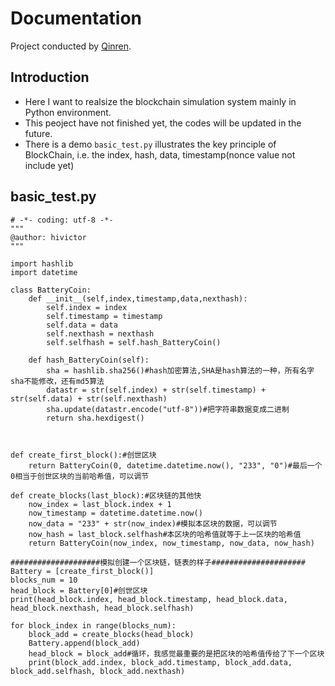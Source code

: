 # Documentation

Project conducted by [Qinren](http://www.qinren.tech/xin.html).

## Introduction

* Here I want to realsize the blockchain simulation system mainly in Python environment.
* This peoject have not finished yet, the codes will be updated in the future.
* There is a demo `basic_test.py` illustrates the key principle of BlockChain, i.e. the index, hash, data, timestamp(nonce value not include yet)


## basic_test.py

    # -*- coding: utf-8 -*-
	"""
	@author: hivictor
	"""
 
	import hashlib
	import datetime

	class BatteryCoin:    
		def __init__(self,index,timestamp,data,nexthash):
			self.index = index
			self.timestamp = timestamp
			self.data = data
			self.nexthash = nexthash
			self.selfhash = self.hash_BatteryCoin()
			
		def hash_BatteryCoin(self):
			sha = hashlib.sha256()#hash加密算法,SHA是hash算法的一种，所有名字sha不能修改，还有md5算法
			datastr = str(self.index) + str(self.timestamp) + str(self.data) + str(self.nexthash)
			sha.update(datastr.encode("utf-8"))#把字符串数据变成二进制
			return sha.hexdigest()
			


	def create_first_block():#创世区块
		return BatteryCoin(0, datetime.datetime.now(), "233", "0")#最后一个0相当于创世区块的当前哈希值，可以调节

	def create_blocks(last_block):#区块链的其他快
		now_index = last_block.index + 1
		now_timestamp = datetime.datetime.now()
		now_data = "233" + str(now_index)#模拟本区块的数据，可以调节
		now_hash = last_block.selfhash#本区块的哈希值就等于上一区块的哈希值
		return BatteryCoin(now_index, now_timestamp, now_data, now_hash)
		
	####################模拟创建一个区块链，链表的样子#####################
	Battery = [create_first_block()]
	blocks_num = 10
	head_block = Battery[0]#创世区块
	print(head_block.index, head_block.timestamp, head_block.data, head_block.nexthash, head_block.selfhash)

	for block_index in range(blocks_num):
		block_add = create_blocks(head_block)
		Battery.append(block_add)
		head_block = block_add#循环，我感觉最重要的是把区块的哈希值传给了下一个区块
		print(block_add.index, block_add.timestamp, block_add.data, block_add.selfhash, block_add.nexthash)
